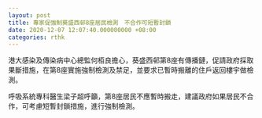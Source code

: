 ```yaml
---
layout: post
title: 專家促強制葵盛西邨8座居民檢測　不合作可短暫封鎖
date: 2020-12-07 12:07:40.000000000 +08:00
categories: rthk
---
```


港大感染及傳染病中心總監何栢良擔心，葵盛西邨第8座有傳播鏈，促請政府採取果斷措施，在第8座實施強制檢測及禁足，並要求已暫時搬離的住戶返回樓宇做檢測。

呼吸系統專科醫生梁子超呼籲，第8座居民不應暫時搬走，建議政府如果居民不合作，可考慮短暫封鎖措施，進行強制檢測。
